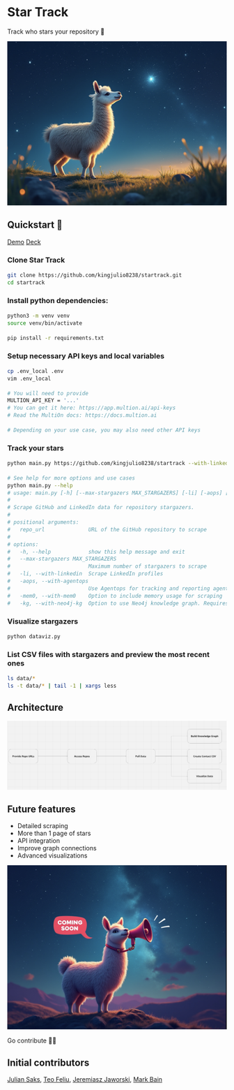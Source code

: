 # Star Track
Track who stars your repository 👀

<p align="center">
  <img alt="llama_track" src="https://github.com/kingjulio8238/startrack/blob/main/assets/llama-track.png?raw=true">
</p>

## Quickstart 🏁
[Demo](https://www.loom.com/share/7027cd1849694349b1114d6f79904e9a?sid=224f5b20-14b0-4f89-9ba6-3604c08befa2)
[Deck](https://www.canva.com/design/DAGO0cfZ7hE/poEGlXL1Q8hHJfnNFcZFCQ/edit)

### Clone Star Track 

```bash
git clone https://github.com/kingjulio8238/startrack.git
cd startrack
```

### Install python dependencies: 
```bash
python3 -m venv venv
source venv/bin/activate

pip install -r requirements.txt
```

### Setup necessary API keys and local variables
```bash
cp .env_local .env
vim .env_local

# You will need to provide
MULTION_API_KEY = '...'
# You can get it here: https://app.multion.ai/api-keys
# Read the MultiOn docs: https://docs.multion.ai

# Depending on your use case, you may also need other API keys
```

### Track your stars 
```bash
python main.py https://github.com/kingjulio8238/startrack --with-linkedin

# See help for more options and use cases
python main.py --help
# usage: main.py [-h] [--max-stargazers MAX_STARGAZERS] [-li] [-aops] [-mem0] [-kg] repo_url
# 
# Scrape GitHub and LinkedIn data for repository stargazers.
# 
# positional arguments:
#   repo_url              URL of the GitHub repository to scrape
# 
# options:
#   -h, --help            show this help message and exit
#   --max-stargazers MAX_STARGAZERS
#                         Maximum number of stargazers to scrape
#   -li, --with-linkedin  Scrape LinkedIn profiles
#   -aops, --with-agentops
#                         Use Agentops for tracking and reporting agents' actions
#   -mem0, --with-mem0    Option to include memory usage for scraping
#   -kg, --with-neo4j-kg  Option to use Neo4j knowledge graph. Requires --with-mem0
```

### Visualize stargazers 
```bash
python dataviz.py
```

### List CSV files with stargazers and preview the most recent ones 
```bash
ls data/*
ls -t data/* | tail -1 | xargs less
```

## Architecture 
<p align="center">
  <img alt="star_track_architecture" src="https://github.com/kingjulio8238/startrack/blob/main/assets/architecture-final.png?raw=true">
</p>

## Future features  
- Detailed scraping
- More than 1 page of stars 
- API integration 
- Improve graph connections 
- Advanced visualizations

<p align="center">
  <img alt="coming_soon" src="https://github.com/kingjulio8238/startrack/blob/main/assets/coming-soon.png?raw=true">
</p>


Go contribute 🫡🚢

## Initial contributors 
[Julian Saks](https://www.linkedin.com/in/juliansaks/), [Teo Feliu](http://linkedin.com/in/teofeliu), [Jeremiasz Jaworski](https://www.linkedin.com/in/jeremiasz-j), [Mark Bain](https://www.linkedin.com/in/markmbain/)
